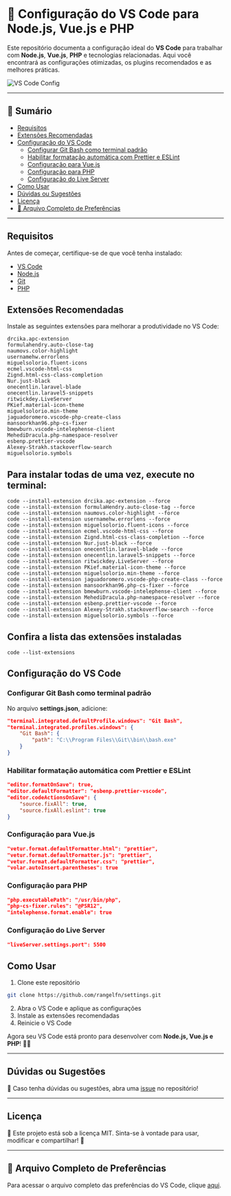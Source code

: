 # 🚀 Configuração do VS Code para Node.js, Vue.js e PHP

Este repositório documenta a configuração ideal do **VS Code** para trabalhar com **Node.js**, **Vue.js**, **PHP** e tecnologias relacionadas. Aqui você encontrará as configurações otimizadas, os plugins recomendados e as melhores práticas.

![VS Code Config](https://github.com/rangelfn/settings/assets/23268600/978c01a0-efd4-45d9-a2c0-c76e130c132b)

---

## 📖 Sumário
- [Requisitos](#requisitos)
- [Extensões Recomendadas](#extensões-recomendadas)
- [Configuração do VS Code](#configuração-do-vs-code)
  - [Configurar Git Bash como terminal padrão](#configurar-git-bash-como-terminal-padrão)
  - [Habilitar formatação automática com Prettier e ESLint](#habilitar-formatação-automática-com-prettier-e-eslint)
  - [Configuração para Vue.js](#configuração-para-vuejs)
  - [Configuração para PHP](#configuração-para-php)
  - [Configuração do Live Server](#configuração-do-live-server)
- [Como Usar](#como-usar)
- [Dúvidas ou Sugestões](#dúvidas-ou-sugestões)
- [Licença](#licença)
- [📜 Arquivo Completo de Preferências](#arquivo-completo-de-preferências)

---

## Requisitos
Antes de começar, certifique-se de que você tenha instalado:
- [VS Code](https://code.visualstudio.com/)
- [Node.js](https://nodejs.org/)
- [Git](https://git-scm.com/)
- [PHP](https://www.php.net/)

## Extensões Recomendadas
Instale as seguintes extensões para melhorar a produtividade no VS Code:
```
drcika.apc-extension
formulahendry.auto-close-tag
naumovs.color-highlight
usernamehw.errorlens
miguelsolorio.fluent-icons
ecmel.vscode-html-css
Zignd.html-css-class-completion
Nur.just-black
onecentlin.laravel-blade
onecentlin.laravel5-snippets
ritwickdey.LiveServer
PKief.material-icon-theme
miguelsolorio.min-theme
jaguadoromero.vscode-php-create-class
mansoorkhan96.php-cs-fixer
bmewburn.vscode-intelephense-client
MehediDracula.php-namespace-resolver
esbenp.prettier-vscode
Alexey-Strakh.stackoverflow-search
miguelsolorio.symbols
```

## Para instalar todas de uma vez, execute no terminal:
```
code --install-extension drcika.apc-extension --force
code --install-extension formulaHendry.auto-close-tag --force
code --install-extension naumovs.color-highlight --force
code --install-extension usernamehw.errorlens --force
code --install-extension miguelsolorio.fluent-icons --force
code --install-extension ecmel.vscode-html-css --force
code --install-extension Zignd.html-css-class-completion --force
code --install-extension Nur.just-black --force
code --install-extension onecentlin.laravel-blade --force
code --install-extension onecentlin.laravel5-snippets --force
code --install-extension ritwickdey.LiveServer --force
code --install-extension PKief.material-icon-theme --force
code --install-extension miguelsolorio.min-theme --force
code --install-extension jaguadoromero.vscode-php-create-class --force
code --install-extension mansoorkhan96.php-cs-fixer --force
code --install-extension bmewburn.vscode-intelephense-client --force
code --install-extension MehediDracula.php-namespace-resolver --force
code --install-extension esbenp.prettier-vscode --force
code --install-extension Alexey-Strakh.stackoverflow-search --force
code --install-extension miguelsolorio.symbols --force
```

## Confira a lista das extensões instaladas
```
code --list-extensions
```

## Configuração do VS Code

### Configurar Git Bash como terminal padrão
No arquivo **settings.json**, adicione:
```json
"terminal.integrated.defaultProfile.windows": "Git Bash",
"terminal.integrated.profiles.windows": {
    "Git Bash": {
        "path": "C:\\Program Files\\Git\\bin\\bash.exe"
    }
}
```

### Habilitar formatação automática com Prettier e ESLint
```json
"editor.formatOnSave": true,
"editor.defaultFormatter": "esbenp.prettier-vscode",
"editor.codeActionsOnSave": {
    "source.fixAll": true,
    "source.fixAll.eslint": true
}
```

### Configuração para Vue.js
```json
"vetur.format.defaultFormatter.html": "prettier",
"vetur.format.defaultFormatter.js": "prettier",
"vetur.format.defaultFormatter.css": "prettier",
"volar.autoInsert.parentheses": true
```

### Configuração para PHP
```json
"php.executablePath": "/usr/bin/php",
"php-cs-fixer.rules": "@PSR12",
"intelephense.format.enable": true
```

### Configuração do Live Server
```json
"liveServer.settings.port": 5500
```

## Como Usar
1. Clone este repositório
```sh
git clone https://github.com/rangelfn/settings.git
```
2. Abra o VS Code e aplique as configurações
3. Instale as extensões recomendadas
4. Reinicie o VS Code

Agora seu VS Code está pronto para desenvolver com **Node.js, Vue.js e PHP**! 🎯🔥

---

## Dúvidas ou Sugestões
📢 Caso tenha dúvidas ou sugestões, abra uma [issue](https://github.com/rangelfn/settings/issues) no repositório!

---

## Licença
📝 Este projeto está sob a licença MIT. Sinta-se à vontade para usar, modificar e compartilhar! 🚀

---

## 📜 Arquivo Completo de Preferências
Para acessar o arquivo completo das preferências do VS Code, clique [aqui](https://github.com/rangelfn/settings/blob/main/preferences_vs_code).
